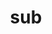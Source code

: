 ---
title: sub
meaning: under
ch: one
pos: preposition
di: (takes ablative)
mt: yes
mt8thru10: yes
---